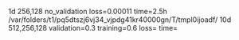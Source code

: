 1d 256,128 no_validation loss=0.00011 time=2.5h
/var/folders/t1/pq5dtszj6vj34_vjpdg41kr40000gn/T/tmpl0ijoadf/
10d 512,256,128 validation=0.3 training=0.6 loss= time=

